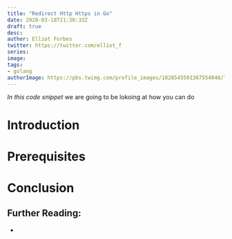 ```yaml
---
title: "Redirect Http Https in Go"
date: 2020-03-18T21:30:33Z
draft: true
desc: 
author: Elliot Forbes
twitter: https://twitter.com/elliot_f
series: 
image: 
tags:
- golang
authorImage: https://pbs.twimg.com/profile_images/1028545501367554048/lzr43cQv_400x400.jpg
---
```


*In this code snippet* we are going to be lokoing at how you can do 

# Introduction

# Prerequisites

# Conclusion

## Further Reading:

* []()